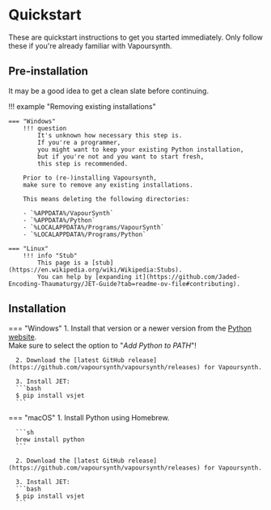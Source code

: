 # Quickstart

These are quickstart instructions to get you started immediately.
Only follow these if you're already familiar with Vapoursynth.

## Pre-installation

It may be a good idea to get a clean slate before continuing.

!!! example "Removing existing installations"

    === "Windows"
        !!! question
            It's unknown how necessary this step is.
            If you're a programmer,
            you might want to keep your existing Python installation,
            but if you're not and you want to start fresh,
            this step is recommended.

        Prior to (re-)installing Vapoursynth,
        make sure to remove any existing installations.

        This means deleting the following directories:

        - `%APPDATA%/VapourSynth`
        - `%APPDATA%/Python`
        - `%LOCALAPPDATA%/Programs/VapourSynth`
        - `%LOCALAPPDATA%/Programs/Python`

    === "Linux"
        !!! info "Stub"
            This page is a [stub](https://en.wikipedia.org/wiki/Wikipedia:Stubs).
            You can help by [expanding it](https://github.com/Jaded-Encoding-Thaumaturgy/JET-Guide?tab=readme-ov-file#contributing).

## Installation

=== "Windows"
      1. Install that version or a newer version from the [Python website](https://www.python.org/downloads/).<br>
          Make sure to select the option to "_Add Python to PATH_"!

      2. Download the [latest GitHub release](https://github.com/vapoursynth/vapoursynth/releases) for Vapoursynth.

      3. Install JET:
      ```bash
      $ pip install vsjet
      ```

=== "macOS"
      1. Install Python using Homebrew.

      ```sh
      brew install python
      ```

      2. Download the [latest GitHub release](https://github.com/vapoursynth/vapoursynth/releases) for Vapoursynth.

      3. Install JET:
      ```bash
      $ pip install vsjet
      ```
